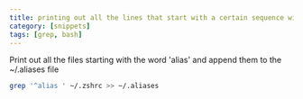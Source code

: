```yaml
---
title: printing out all the lines that start with a certain sequence with grep
category: [snippets]
tags: [grep, bash]
---
```


Print out all the files starting with the word 'alias' and append them to the ~/.aliases file

```sh
grep '^alias ' ~/.zshrc >> ~/.aliases
```
